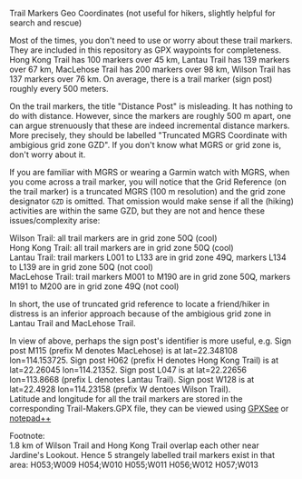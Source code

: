 Trail Markers Geo Coordinates (not useful for hikers, slightly helpful for search and rescue)

Most of the times, you don't need to use or worry about these trail markers.
They are included in this repository as GPX waypoints for completeness.<br>
Hong Kong Trail has 100 markers over 45 km, Lantau Trail has 139 markers over 67 km, MacLehose Trail has 200 markers over 98 km, Wilson Trail has 137 markers over 76 km. On average, there is a trail marker (sign post) roughly every 500 meters.

On the trail markers, the title "Distance Post" is misleading. It has nothing to do with distance. However, since the markers are roughly 500 m apart, one can argue strenuously that these are indeed incremental distance markers. More precisely, they should be labelled "Truncated MGRS Coordinate with ambigious grid zone GZD". If you don't know what MGRS or grid zone is, don't worry about it.

If you are familiar with MGRS or wearing a Garmin watch with MGRS, when you come across a trail marker, you will notice that the Grid Reference (on the trail marker) is a truncated MGRS (100 m resolution) and the grid zone designator `GZD` is omitted.
That omission would make sense if all the (hiking) activities are within the same GZD, but they are not and hence these issues/complexity arise:

Wilson Trail: all trail markers are in grid zone 50Q (cool)<br>
Hong Kong Trail: all trail markers are in grid zone 50Q (cool)<br>
Lantau Trail: trail markers L001 to L133 are in grid zone 49Q, markers L134 to L139 are in grid zone 50Q (not cool)<br>
MacLehose Trail: trail markers M001 to M190 are in grid zone 50Q, markers M191 to M200 are in grid zone 49Q (not cool)<br>

In short, the use of truncated grid reference to locate a friend/hiker in distress is an inferior approach because of the ambigious grid zone in Lantau Trail and MacLehose Trail. 

In view of above, perhaps the sign post's identifier is more useful, e.g. Sign post M115 (prefix M denotes MacLehose) is at lat=22.348108 lon=114.153725. Sign post H062 (prefix H denotes Hong Kong Trail) is at lat=22.26045 lon=114.21352. Sign post L047 is at lat=22.22656 lon=113.8668 (prefix L denotes Lantau Trail). Sign post W128 is at lat=22.4928 lon=114.23158 (prefix W dentoes Wilson Trail).<br>
Latitude and longitude for all the trail markers are stored in the corresponding Trail-Makers.GPX file, they can be viewed using [GPXSee](http://www.gpxsee.org) or [notepad++](https://notepad-plus-plus.org/)

Footnote: <br>1.8 km of Wilson Trail and Hong Kong Trail overlap each other near Jardine's Lookout. Hence 5 strangely labelled trail markers exist in that area: H053;W009 H054;W010 H055;W011 H056;W012 H057;W013
